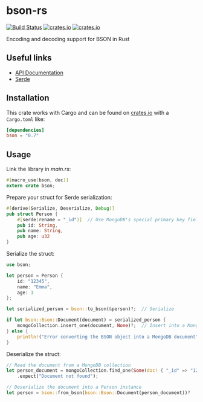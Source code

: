 # bson-rs

[![Build Status](https://img.shields.io/travis/zonyitoo/bson-rs.svg)](https://travis-ci.org/zonyitoo/bson-rs)
[![crates.io](https://img.shields.io/crates/v/bson.svg)](https://crates.io/crates/bson)
[![crates.io](https://img.shields.io/crates/l/bson.svg)](https://crates.io/crates/bson)

Encoding and decoding support for BSON in Rust

## Useful links
- [API Documentation](https://docs.rs/bson/)
- [Serde](https://serde.rs/)

## Installation
This crate works with Cargo and can be found on
[crates.io](https://crates.io/crates/bson) with a `Cargo.toml` like:

```toml
[dependencies]
bson = "0.7"
```
## Usage
Link the library in _main.rs_:

```rust
#[macro_use(bson, doc)]
extern crate bson;
```

Prepare your struct for Serde serialization:

```rust
#[derive(Serialize, Deserialize, Debug)]
pub struct Person {
    #[serde(rename = "_id")]  // Use MongoDB's special primary key field name when serializing 
    pub id: String,
    pub name: String,
    pub age: u32
}
```

Serialize the struct:

```rust
use bson;

let person = Person {
    id: "12345",
    name: "Emma",
    age: 3
};

let serialized_person = bson::to_bson(&person)?;  // Serialize

if let bson::Bson::Document(document) = serialized_person {
    mongoCollection.insert_one(document, None)?;  // Insert into a MongoDB collection
} else {
    println!("Error converting the BSON object into a MongoDB document");
}
```

Deserialize the struct:

```rust
// Read the document from a MongoDB collection
let person_document = mongoCollection.find_one(Some(doc! { "_id" => "12345" }), None)?
    .expect("Document not found");

// Deserialize the document into a Person instance
let person = bson::from_bson(bson::Bson::Document(person_document))?
```
